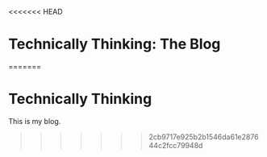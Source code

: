 <<<<<<< HEAD
# Technically Thinking: The Blog
=======
# Technically Thinking

This is my blog.
>>>>>>> 2cb9717e925b2b1546da61e287644c2fcc79948d
